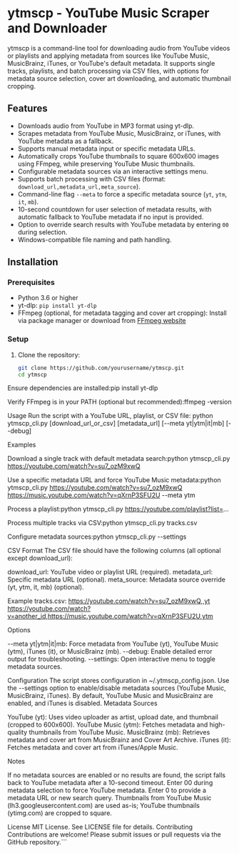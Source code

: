 # ytmscp - YouTube Music Scraper and Downloader

ytmscp is a command-line tool for downloading audio from YouTube videos or playlists and applying metadata from sources like YouTube Music, MusicBrainz, iTunes, or YouTube's default metadata. It supports single tracks, playlists, and batch processing via CSV files, with options for metadata source selection, cover art downloading, and automatic thumbnail cropping.

## Features

- Downloads audio from YouTube in MP3 format using yt-dlp.
- Scrapes metadata from YouTube Music, MusicBrainz, or iTunes, with YouTube metadata as a fallback.
- Supports manual metadata input or specific metadata URLs.
- Automatically crops YouTube thumbnails to square 600x600 images using FFmpeg, while preserving YouTube Music thumbnails.
- Configurable metadata sources via an interactive settings menu.
- Supports batch processing with CSV files (format: `download_url,metadata_url,meta_source`).
- Command-line flag `--meta` to force a specific metadata source (`yt`, `ytm`, `it`, `mb`).
- 10-second countdown for user selection of metadata results, with automatic fallback to YouTube metadata if no input is provided.
- Option to override search results with YouTube metadata by entering `00` during selection.
- Windows-compatible file naming and path handling.

## Installation

### Prerequisites
- Python 3.6 or higher
- yt-dlp: `pip install yt-dlp`
- FFmpeg (optional, for metadata tagging and cover art cropping): Install via package manager or download from [FFmpeg website](https://ffmpeg.org/download.html)

### Setup
1. Clone the repository:
   ```bash
   git clone https://github.com/yourusername/ytmscp.git
   cd ytmscp


Ensure dependencies are installed:pip install yt-dlp


Verify FFmpeg is in your PATH (optional but recommended):ffmpeg -version



Usage
Run the script with a YouTube URL, playlist, or CSV file:
python ytmscp_cli.py [download_url_or_csv] [metadata_url] [--meta yt|ytm|it|mb] [--debug]

Examples

Download a single track with default metadata search:python ytmscp_cli.py https://youtube.com/watch?v=su7_ozM9xwQ


Use a specific metadata URL and force YouTube Music metadata:python ytmscp_cli.py https://youtube.com/watch?v=su7_ozM9xwQ https://music.youtube.com/watch?v=qXrnP3SFU2U --meta ytm


Process a playlist:python ytmscp_cli.py https://youtube.com/playlist?list=...


Process multiple tracks via CSV:python ytmscp_cli.py tracks.csv


Configure metadata sources:python ytmscp_cli.py --settings



CSV Format
The CSV file should have the following columns (all optional except download_url):

download_url: YouTube video or playlist URL (required).
metadata_url: Specific metadata URL (optional).
meta_source: Metadata source override (yt, ytm, it, mb) (optional).

Example tracks.csv:
https://youtube.com/watch?v=su7_ozM9xwQ,,yt
https://youtube.com/watch?v=another_id,https://music.youtube.com/watch?v=qXrnP3SFU2U,ytm

Options

--meta yt|ytm|it|mb: Force metadata from YouTube (yt), YouTube Music (ytm), iTunes (it), or MusicBrainz (mb).
--debug: Enable detailed error output for troubleshooting.
--settings: Open interactive menu to toggle metadata sources.

Configuration
The script stores configuration in ~/.ytmscp_config.json. Use the --settings option to enable/disable metadata sources (YouTube Music, MusicBrainz, iTunes). By default, YouTube Music and MusicBrainz are enabled, and iTunes is disabled.
Metadata Sources

YouTube (yt): Uses video uploader as artist, upload date, and thumbnail (cropped to 600x600).
YouTube Music (ytm): Fetches metadata and high-quality thumbnails from YouTube Music.
MusicBrainz (mb): Retrieves metadata and cover art from MusicBrainz and Cover Art Archive.
iTunes (it): Fetches metadata and cover art from iTunes/Apple Music.

Notes

If no metadata sources are enabled or no results are found, the script falls back to YouTube metadata after a 10-second timeout.
Enter 00 during metadata selection to force YouTube metadata.
Enter 0 to provide a metadata URL or new search query.
Thumbnails from YouTube Music (lh3.googleusercontent.com) are used as-is; YouTube thumbnails (ytimg.com) are cropped to square.

License
MIT License. See LICENSE file for details.
Contributing
Contributions are welcome! Please submit issues or pull requests via the GitHub repository.```
